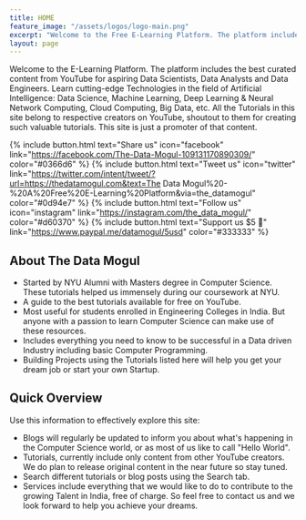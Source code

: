 ```yaml
---
title: HOME
feature_image: "/assets/logos/logo-main.png"
excerpt: "Welcome to the Free E-Learning Platform. The platform includes the best curated content from YouTube for aspiring Data Scientists, Data Analysts and Data Engineers."
layout: page
---
```


Welcome to the E-Learning Platform. The platform includes the best curated content from YouTube for aspiring Data Scientists, Data Analysts and Data Engineers. Learn cutting-edge Technologies in the field of Artificial Intelligence: Data Science, Machine Learning, Deep Learning & Neural Network Computing, Cloud Computing, Big Data, etc. All the Tutorials in this site belong to respective creators on YouTube, shoutout to them for creating such valuable tutorials. This site is just a promoter of that content. 

{% include button.html text="Share us" icon="facebook" link="https://facebook.com/The-Data-Mogul-109131170890309/" color="#0366d6" %} {% include button.html text="Tweet us" icon="twitter" link="https://twitter.com/intent/tweet/?url=https://thedatamogul.com&text=The Data Mogul%20-%20A%20Free%20E-Learning%20Platform&via=the_datamogul" color="#0d94e7" %} {% include button.html text="Follow us" icon="instagram" link="https://instagram.com/the_data_mogul/" color="#d60370" %} {% include button.html text="Support us $5 💸" link="https://www.paypal.me/datamogul/5usd" color="#333333" %}

## About The Data Mogul

- Started by NYU Alumni with Masters degree in Computer Science. These tutorials helped us immensely during our coursework at NYU.
- A guide to the best tutorials available for free on YouTube.
- Most useful for students enrolled in Engineering Colleges in India. But anyone with a passion to learn Computer Science can make use of these resources.
- Includes everything you need to know to be successful in a Data driven Industry including basic Computer Programming.
- Building Projects using the Tutorials listed here will help you get your dream job or start your own Startup.

## Quick Overview

Use this information to effectively explore this site:

- Blogs will regularly be updated to inform you about what's happening in the Computer Science world, or as most of us like to call "Hello World". 
- Tutorials, currently include only content from other YouTube creators. We do plan to release original content in the near future so stay tuned. 
- Search different tutorials or blog posts using the Search tab.
- Services include everything that we would like to do to contribute to the growing Talent in India, free of charge. So feel free to contact us and we look forward to help you achieve your dreams.
